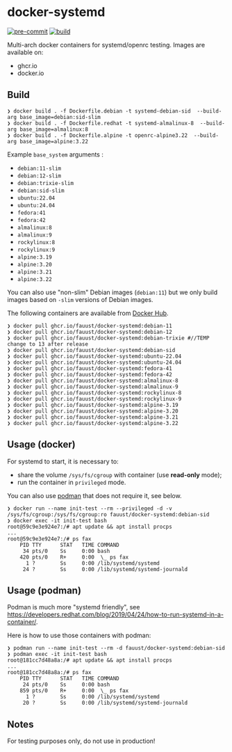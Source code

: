 # docker-systemd

[![pre-commit](https://github.com/fauust/docker-systemd/actions/workflows/pre-commit.yml/badge.svg)](https://github.com/fauust/docker-systemd/actions/workflows/pre-commit.yml)
[![build](https://github.com/fauust/docker-systemd/actions/workflows/build.yml/badge.svg)](https://github.com/fauust/docker-systemd/actions/workflows/build.yml)

Multi-arch docker containers for systemd/openrc testing.
Images are available on:

- ghcr.io
- docker.io

## Build

```console
❯ docker build . -f Dockerfile.debian -t systemd-debian-sid  --build-arg base_image=debian:sid-slim
❯ docker build . -f Dockerfile.redhat -t systemd-almalinux-8  --build-arg base_image=almalinux:8
❯ docker build . -f Dockerfile.alpine -t openrc-alpine3.22  --build-arg base_image=alpine:3.22
```

Example `base_system` arguments :

- `debian:11-slim`
- `debian:12-slim`
- `debian:trixie-slim`
- `debian:sid-slim`
- `ubuntu:22.04`
- `ubuntu:24.04`
- `fedora:41`
- `fedora:42`
- `almalinux:8`
- `almalinux:9`
- `rockylinux:8`
- `rockylinux:9`
- `alpine:3.19`
- `alpine:3.20`
- `alpine:3.21`
- `alpine:3.22`

You can also use "non-slim" Debian images (`debian:11`) but we only build images
based on `-slim` versions of Debian images.

The following containers are available from [Docker Hub](https://hub.docker.com/r/fauust/docker-systemd).

```console
❯ docker pull ghcr.io/fauust/docker-systemd:debian-11
❯ docker pull ghcr.io/fauust/docker-systemd:debian-12
❯ docker pull ghcr.io/fauust/docker-systemd:debian-trixie #//TEMP change to 13 after release
❯ docker pull ghcr.io/fauust/docker-systemd:debian-sid
❯ docker pull ghcr.io/fauust/docker-systemd:ubuntu-22.04
❯ docker pull ghcr.io/fauust/docker-systemd:ubuntu-24.04
❯ docker pull ghcr.io/fauust/docker-systemd:fedora-41
❯ docker pull ghcr.io/fauust/docker-systemd:fedora-42
❯ docker pull ghcr.io/fauust/docker-systemd:almalinux-8
❯ docker pull ghcr.io/fauust/docker-systemd:almalinux-9
❯ docker pull ghcr.io/fauust/docker-systemd:rockylinux-8
❯ docker pull ghcr.io/fauust/docker-systemd:rockylinux-9
❯ docker pull ghcr.io/fauust/docker-systemd:alpine-3.19
❯ docker pull ghcr.io/fauust/docker-systemd:alpine-3.20
❯ docker pull ghcr.io/fauust/docker-systemd:alpine-3.21
❯ docker pull ghcr.io/fauust/docker-systemd:alpine-3.22
```

## Usage (docker)

For systemd to start, it is necessary to:

- share the volume `/sys/fs/cgroup` with container (use **read-only** mode);
- run the container in `privileged` mode.

You can also use [podman](https://podman.io/) that does not require it, see
below.

```console
❯ docker run --name init-test --rm --privileged -d -v /sys/fs/cgroup:/sys/fs/cgroup:ro fauust/docker-systemd:debian-sid
❯ docker exec -it init-test bash
root@59c9e3e924e7:/# apt update && apt install procps
...
root@59c9e3e924e7:/# ps fax
    PID TTY      STAT   TIME COMMAND
     34 pts/0    Ss     0:00 bash
    420 pts/0    R+     0:00  \_ ps fax
      1 ?        Ss     0:00 /lib/systemd/systemd
     24 ?        Ss     0:00 /lib/systemd/systemd-journald
```

## Usage (podman)

Podman is much more "systemd friendly", see
<https://developers.redhat.com/blog/2019/04/24/how-to-run-systemd-in-a-container/>.

Here is how to use those containers with podman:

```console
❯ podman run --name init-test --rm -d fauust/docker-systemd:debian-sid
❯ podman exec -it init-test bash
root@181cc7d48a8a:/# apt update && apt install procps
...
root@181cc7d48a8a:/# ps fax
    PID TTY      STAT   TIME COMMAND
     24 pts/0    Ss     0:00 bash
    859 pts/0    R+     0:00  \_ ps fax
      1 ?        Ss     0:00 /lib/systemd/systemd
     20 ?        Ss     0:00 /lib/systemd/systemd-journald
```

## Notes

For testing purposes only, do not use in production!
